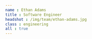 ```yaml
---
name : Ethan Adams
title : Software Engineer
headshot : /img/team/ethan-adams.jpg
class : engineering
all : true
---
```

